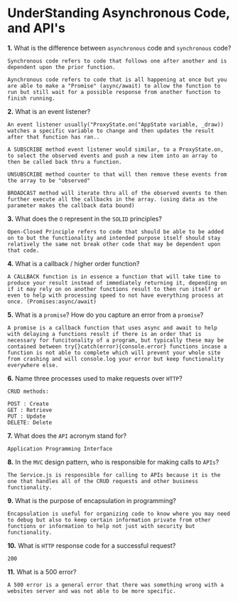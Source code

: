 # UnderStanding Asynchronous Code, and API's

**1.** What is the difference between `asynchronous` code and `synchronous` code?
<!-- enter you answer in the space below -->
```
Synchronous code refers to code that follows one after another and is dependent upon the prior function.

Aynchronous code refers to code that is all happening at once but you are able to make a "Promise" (async/await) to allow the function to run but still wait for a possible response from another function to finish running.
```
**2.** What is an event listener?
<!-- enter you answer in the space below -->
```
An event listener usually("ProxyState.on("AppState variable, _draw)) watches a specific variable to change and then updates the result after that function has ran.. 

A SUBSCRIBE method event listener would similar, to a ProxyState.on, to select the observed events and push a new item into an array to then be called back thru a function.

UNSUBSCRIBE method counter to that will then remove these events from the array to be "observed"

BROADCAST method will iterate thru all of the observed events to then further execute all the callbacks in the array. (using data as the parameter makes the callback data bound)

```
**3.** What does the `O` represent in the `SOLID` principles?
<!-- enter you answer in the space below -->
```
Open-Closed Principle refers to code that should be able to be added on to but the functionality and intended purpose itself should stay relatively the same not break other code that may be dependent upon that code.

```
**4.** What is a callback / higher order function?
<!-- enter you answer in the space below -->
```
A CALLBACK function is in essence a function that will take time to produce your result instead of immediately returning it, depending on if it may rely on on another functions result to then run itself or even to help with processing speed to not have everything process at once. (Promises:async/await)
```
**5.** What is a `promise`? How do you capture an error from a `promise`?
<!-- enter you answer in the space below -->
```
A promise is a callback function that uses async and await to help with delaying a functions result if there is an order that is necessary for funcitonality of a program, but typically these may be contained between try{}catch(error){console.error} functions incase a function is not able to complete which will prevent your whole site from crashing and will console.log your error but keep functionality everywhere else.
```
**6.** Name three processes used to make requests over `HTTP`?
<!-- enter you answer in the space below -->
```
CRUD methods:

POST : Create
GET : Retrieve
PUT : Update
DELETE: Delete

```
**7.** What does the `API` acronym stand for?
<!-- enter you answer in the space below -->
```
Application Programming Interface

```
**8.** In the `MVC` design pattern, who is responsible for making calls to `APIs`?
<!-- enter you answer in the space below -->
```
The Service.js is responsible for calling to APIs because it is the one that handles all of the CRUD requests and other business functionality. 
```
**9.** What is the purpose of encapsulation in programming?
<!-- enter you answer in the space below -->
```
Encapsulation is useful for organizing code to know where you may need to debug but also to keep certain information private from other functions or information to help not just with security but functionality.

```
**10.** What is `HTTP` response code for a successful request?
<!-- enter you answer in the space below -->
```
200 
```
**11.** What is a 500 error?
<!-- enter you answer in the space below -->
```
A 500 error is a general error that there was something wrong with a websites server and was not able to be more specific.
```
